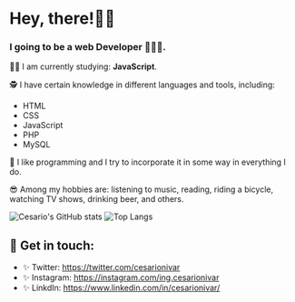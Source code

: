 # Hey, there!👋🏼 

###  I going to be a web Developer 👨🏽‍💻.  

💪🏼 I am currently studying: **JavaScript**.

🕵 I have certain knowledge in different languages and tools, including: 
* HTML
* CSS
* JavaScript
* PHP
* MySQL

💖  I like programming and I try to incorporate it in some way in everything I do.

😎 Among my hobbies are: listening to music, reading, riding a bicycle, watching TV shows, drinking beer, and others.


![Cesario's GitHub stats](https://github-readme-stats.vercel.app/api?username=cesarionivar&theme=default&show_icons=true) ![Top Langs](https://github-readme-stats.vercel.app/api/top-langs/?username=cesarionivar&layout=compact&theme=default)

## 💙 Get in touch: 
* ✨ Twitter: https://twitter.com/cesarionivar
* ✨ Instagram: https://instagram.com/ing.cesarionivar
* ✨ LinkdIn: https://www.linkedin.com/in/cesarionivar/
